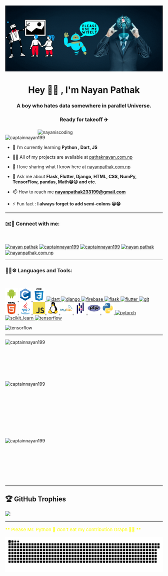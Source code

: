![logo](https://github.com/CaptainNayan199/CaptainNayan199/blob/main/noname.gif)
<h1 align="center">Hey 🙋‍♂️ , I'm Nayan Pathak</h1>
<h3 align="center">A boy who hates data somewhere in parallel Universe.</h3>
<h3 align="center">Ready for takeoff ✈️ </h3>
<img align="right" alt="nayaniscoding" width="400" src="https://camo.githubusercontent.com/8bf6f6d78abc81fcf9c49f10649423e73ea44bc248e83aaae8759d401c829a84/68747470733a2f2f70687973696373677572756b756c2e66696c65732e776f726470726573732e636f6d2f323031392f30322f6368617261637465722d312e676966" >

<p align="left"> <img src="https://komarev.com/ghpvc/?username=captainnayan199&label=Profile%20views&color=0e75b6&style=flat" alt="captainnayan199" /> </p>

- 🌱 I’m currently learning **Python , Dart, JS**

- 👨‍💻 All of my projects are available at [pathaknayan.com.np](pathaknayan.com.np)

- 📝 I love sharing what I know here at [nayanpathak.com.np](nayanpathak.com.np)

- 💬 Ask me about **Flask, Flutter, Django, HTML, CSS, NumPy, TensorFlow, pandas, Math😁😉 and etc.**

- 📫 How to reach me **nayanpathak233199@gmail.com**

- ⚡ Fun fact : **I always forget to add semi-colons 😀😁**

<hr>

<h3 align="left"> ✉️📧 Connect with me:</h3>
<br>
<p align="left">
<a href="https://linkedin.com/in/nayan pathak" target="blank"><img align="center" src="https://raw.githubusercontent.com/rahuldkjain/github-profile-readme-generator/master/src/images/icons/Social/linked-in-alt.svg" alt="nayan pathak" height="30" width="40" /></a>
<a href="https://stackoverflow.com/users/captainnayan199" target="blank"><img align="center" src="https://raw.githubusercontent.com/rahuldkjain/github-profile-readme-generator/master/src/images/icons/Social/stack-overflow.svg" alt="captainnayan199" height="30" width="40" /></a>
<a href="https://kaggle.com/captainnayan199" target="blank"><img align="center" src="https://raw.githubusercontent.com/rahuldkjain/github-profile-readme-generator/master/src/images/icons/Social/kaggle.svg" alt="captainnayan199" height="30" width="40" /></a>
<a href="https://www.hackerrank.com/nayan pathak" target="blank"><img align="center" src="https://raw.githubusercontent.com/rahuldkjain/github-profile-readme-generator/master/src/images/icons/Social/hackerrank.svg" alt="nayan pathak" height="30" width="40" /></a>
<a href="/nayanpathak.com.np" target="blank"><img align="center" src="https://raw.githubusercontent.com/rahuldkjain/github-profile-readme-generator/master/src/images/icons/Social/rss.svg" alt="nayanpathak.com.np" height="30" width="40" /></a>
</p>

<hr>
<h3 align="left">👨‍💻⚙️ Languages and Tools:</h3>
<br>
<p align="left"> <a href="https://developer.android.com" target="_blank" rel="noreferrer"> <img src="https://raw.githubusercontent.com/devicons/devicon/master/icons/android/android-original-wordmark.svg" alt="android" width="40" height="40"/> </a> <a href="https://www.cprogramming.com/" target="_blank" rel="noreferrer"> <img src="https://raw.githubusercontent.com/devicons/devicon/master/icons/c/c-original.svg" alt="c" width="40" height="40"/> </a> <a href="https://www.w3schools.com/css/" target="_blank" rel="noreferrer"> <img src="https://raw.githubusercontent.com/devicons/devicon/master/icons/css3/css3-original-wordmark.svg" alt="css3" width="40" height="40"/> </a> <a href="https://dart.dev" target="_blank" rel="noreferrer"> <img src="https://www.vectorlogo.zone/logos/dartlang/dartlang-icon.svg" alt="dart" width="40" height="40"/> </a> <a href="https://www.djangoproject.com/" target="_blank" rel="noreferrer"> <img src="https://cdn.worldvectorlogo.com/logos/django.svg" alt="django" width="40" height="40"/> </a> <a href="https://firebase.google.com/" target="_blank" rel="noreferrer"> <img src="https://www.vectorlogo.zone/logos/firebase/firebase-icon.svg" alt="firebase" width="40" height="40"/> </a> <a href="https://flask.palletsprojects.com/" target="_blank" rel="noreferrer"> <img src="https://www.vectorlogo.zone/logos/pocoo_flask/pocoo_flask-icon.svg" alt="flask" width="40" height="40"/> </a> <a href="https://flutter.dev" target="_blank" rel="noreferrer"> <img src="https://www.vectorlogo.zone/logos/flutterio/flutterio-icon.svg" alt="flutter" width="40" height="40"/> </a> <a href="https://git-scm.com/" target="_blank" rel="noreferrer"> <img src="https://www.vectorlogo.zone/logos/git-scm/git-scm-icon.svg" alt="git" width="40" height="40"/> </a> <a href="https://www.w3.org/html/" target="_blank" rel="noreferrer"> <img src="https://raw.githubusercontent.com/devicons/devicon/master/icons/html5/html5-original-wordmark.svg" alt="html5" width="40" height="40"/> </a> <a href="https://www.java.com" target="_blank" rel="noreferrer"> <img src="https://raw.githubusercontent.com/devicons/devicon/master/icons/java/java-original.svg" alt="java" width="40" height="40"/> </a> <a href="https://developer.mozilla.org/en-US/docs/Web/JavaScript" target="_blank" rel="noreferrer"> <img src="https://raw.githubusercontent.com/devicons/devicon/master/icons/javascript/javascript-original.svg" alt="javascript" width="40" height="40"/> </a> <a href="https://www.linux.org/" target="_blank" rel="noreferrer"> <img src="https://raw.githubusercontent.com/devicons/devicon/master/icons/linux/linux-original.svg" alt="linux" width="40" height="40"/> </a> <a href="https://www.mysql.com/" target="_blank" rel="noreferrer"> <img src="https://raw.githubusercontent.com/devicons/devicon/master/icons/mysql/mysql-original-wordmark.svg" alt="mysql" width="40" height="40"/> </a> <a href="https://pandas.pydata.org/" target="_blank" rel="noreferrer"> <img src="https://raw.githubusercontent.com/devicons/devicon/2ae2a900d2f041da66e950e4d48052658d850630/icons/pandas/pandas-original.svg" alt="pandas" width="40" height="40"/> </a> <a href="https://www.php.net" target="_blank" rel="noreferrer"> <img src="https://raw.githubusercontent.com/devicons/devicon/master/icons/php/php-original.svg" alt="php" width="40" height="40"/> </a> <a href="https://www.python.org" target="_blank" rel="noreferrer"> <img src="https://raw.githubusercontent.com/devicons/devicon/master/icons/python/python-original.svg" alt="python" width="40" height="40"/> </a> <a href="https://pytorch.org/" target="_blank" rel="noreferrer"> <img src="https://www.vectorlogo.zone/logos/pytorch/pytorch-icon.svg" alt="pytorch" width="40" height="40"/> </a> <a href="https://scikit-learn.org/" target="_blank" rel="noreferrer"> <img src="https://upload.wikimedia.org/wikipedia/commons/0/05/Scikit_learn_logo_small.svg" alt="scikit_learn" width="40" height="40"/> </a> <a href="https://www.tensorflow.org" target="_blank" rel="noreferrer"> <img src="https://www.vectorlogo.zone/logos/tensorflow/tensorflow-icon.svg" alt="tensorflow" width="40" height="40"/> </a></p><img src="https://www.vectorlogo.zone/logos/numpy/numpy-icon.svg" alt="tensorflow" width="40" height="40"/></a></p>

<hr>

<p><img align="left" src="https://github-readme-stats.vercel.app/api/top-langs?username=captainnayan199&show_icons=true&locale=en&layout=compact" alt="captainnayan199" /></p>
<br>
<br>
<br>
<br>
<br>
<br>
<br>

<p>&nbsp;<img align="left" src="https://github-readme-stats.vercel.app/api?username=captainnayan199&show_icons=true&locale=en" alt="captainnayan199" /></p>
<br>
<br>
<br>
<br>
<br>
<br>
<br>
<br>

<p><img align="left" src="https://github-readme-streak-stats.herokuapp.com/?user=captainnayan199&" alt="captainnayan199" /></p>


<br>
<br>
<br>
<br>
<br>
<br>
<br>
<br>
<hr>


## 🏆 GitHub Trophies
![](https://github-profile-trophy.vercel.app/?username=CaptainNayan199&theme=matrix&no-frame=false&no-bg=true&margin-w=4)
<hr>

<p style="font-size:15px;color:#FFFF00; " >** Please Mr. Python 🐍 don't eat my contribution Graph 🥲💔 **</p>

![snake gif](https://github.com/CaptainNayan199/CaptainNayan199/blob/output/github-contribution-grid-snake.svg)


